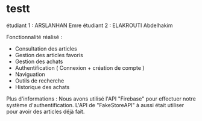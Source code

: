 # testt

étudiant 1 : ARSLANHAN Emre
étudiant 2 : ELAKROUTI Abdelhakim

Fonctionnalité réalisé :

  - Consultation des articles
  - Gestion des articles favoris
  - Gestion des achats
  - Authentification ( Connexion + création de compte )
  - Naviguation
  - Outils de recherche
  - Historique des achats

Plus d'informations : Nous avons utilisé l'API "Firebase" pour effectuer notre système d'authentification. L'API de "FakeStoreAPI" à aussi était utiliser pour avoir des articles déjà fait.
